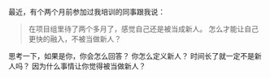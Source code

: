 最近，有个两个月前参加过我培训的同事跟我说：
>在项目组里待了两个多月了，感觉自己还是被当成新人。
怎么才能让自己更快的融入，不被当做新人？

思考一下，如果是你，你会怎么回答？
你怎么定义新人？
时间长了就一定不是新人吗？
因为什么事情让你觉得被当做新人？
